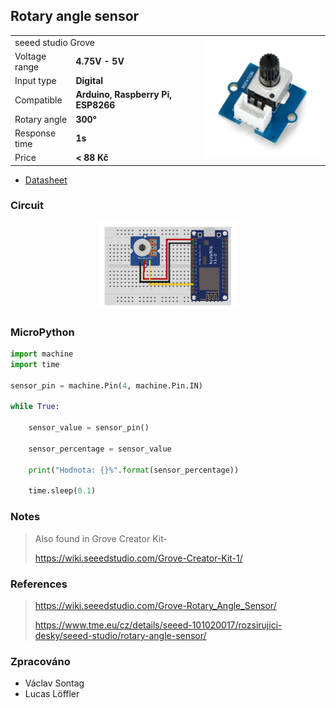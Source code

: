 ## Rotary angle sensor

<table border="0" width="100%"><tr><td colspan=2 width="60%">seeed studio Grove </td>
<td rowspan=9 width="40%" align="right"><img src="../../.img/rotary.jpg" width="200px" /></td></tr>
<tr><td>Voltage range</td><td><b>4.75V - 5V</b></td></tr>
<tr><td>Input type</td><td><b>Digital</b></td></tr>
<tr><td>Compatible</td><td><b>Arduino, Raspberry Pi, ESP8266</b></td></tr>
<tr><td>Rotary angle</td><td><b>300°</b></td></tr>
<tr><td>Response time</td><td><b>1s</b></td></tr>
<tr><td>Price</td><td><b>< 88 Kč</b></td></tr></table>

* [Datasheet](./datasheet.pdf)

### Circuit
<p align="center"><img src="../../.img/rotary.png" width="45%" /></p>

### MicroPython

```python
import machine
import time

sensor_pin = machine.Pin(4, machine.Pin.IN)

while True:

    sensor_value = sensor_pin()

    sensor_percentage = sensor_value

    print("Hodnota: {}%".format(sensor_percentage))

    time.sleep(0.1)
```

### Notes
>Also found in Grove Creator Kit-
>
>https://wiki.seeedstudio.com/Grove-Creator-Kit-1/

### References
> https://wiki.seeedstudio.com/Grove-Rotary_Angle_Sensor/
>
> https://www.tme.eu/cz/details/seeed-101020017/rozsirujici-desky/seeed-studio/rotary-angle-sensor/

### Zpracováno
- Václav Sontag
- Lucas Löffler